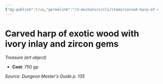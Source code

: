 ```yaml
---
{"dg-publish":true,"permalink":"/3-mechanics/cli/items/carved-harp-of-exotic-wood-with-ivory-inlay-and-zircon-gems/","tags":["ttrpg-cli/compendium/src/5e/dmg","ttrpg-cli/item/gear/treasure-art-object","ttrpg-cli/item/rarity/none"],"noteIcon":""}
---
```


# Carved harp of exotic wood with ivory inlay and zircon gems
*Treasure (art object)*  


- **Cost**: 750 gp

*Source: Dungeon Master's Guide p. 135*